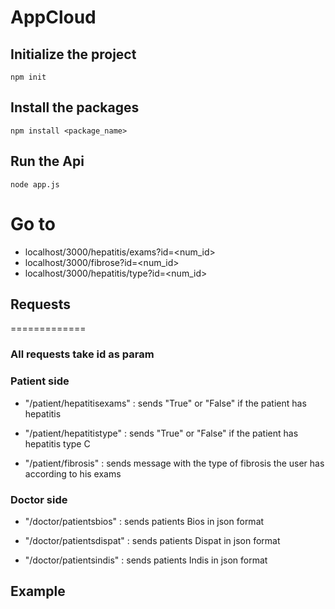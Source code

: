 # AppCloud

## Initialize the project

``` npm init ```


## Install the packages

``` npm install <package_name> ```

## Run the Api
``` node app.js ```

# Go to 
* localhost/3000/hepatitis/exams?id=<num_id>
* localhost/3000/fibrose?id=<num_id>
* localhost/3000/hepatitis/type?id=<num_id>

## Requests
=============

### All requests take id as param

### Patient side


* "/patient/hepatitisexams" : sends "True" or "False" if the patient has hepatitis

* "/patient/hepatitistype" : sends "True" or "False" if the patient has hepatitis type C

* "/patient/fibrosis" : sends message with the type of fibrosis the user has according to his exams


### Doctor side

* "/doctor/patientsbios" : sends patients Bios in json format

* "/doctor/patientsdispat" : sends patients Dispat in json format

* "/doctor/patientsindis" : sends patients Indis in json format

## Example

``` localhost:3000/patient/fibrosis?id=19



